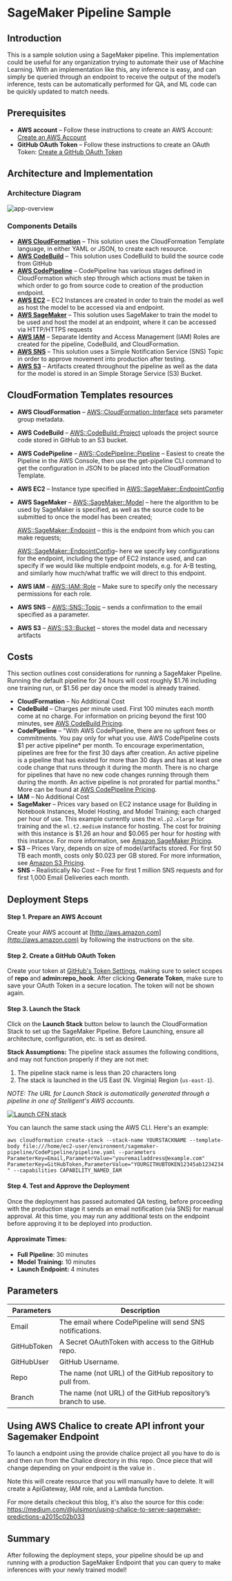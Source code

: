 # SageMaker Pipeline Sample
## Introduction

This is a sample solution using a SageMaker pipeline.  This implementation could be useful for any organization trying to automate their use of Machine Learning.  With an implementation like this, any inference is easy, and can simply be queried through an endpoint to receive the output of the model’s inference, tests can be automatically performed for QA, and ML code can be quickly updated to match needs.


## Prerequisites
- **AWS account** – Follow these instructions to create an AWS Account: [Create an AWS Account](http://docs.aws.amazon.com/AmazonSimpleDB/latest/DeveloperGuide/AboutAWSAccounts.html)
- **GitHub OAuth Token** – Follow these instructions to create an OAuth Token: [Create a GitHub OAuth Token](https://github.com/stelligent/devops-essentials/wiki/Prerequisites#create-an-oauth-token-in-github)


## Architecture and Implementation
###  Architecture Diagram
![app-overview](Docs/sagemaker-pipeline.png)



###  Components Details
  - [**AWS CloudFormation**](https://aws.amazon.com/cloudformation/) – This solution uses the CloudFormation Template language, in either YAML or JSON, to create each resource.
  - [**AWS CodeBuild**](https://aws.amazon.com/codebuild/) – This solution uses CodeBuild to build the source code from GitHub
  - [**AWS CodePipeline**](https://aws.amazon.com/codepipeline/) – CodePipeline has various stages defined in CloudFormation which step through which actions must be taken in which order to go from source code to creation of the production endpoint.
  - [**AWS EC2**](https://aws.amazon.com/ec2/) – EC2 Instances are created in order to train the model as well as host the model to be accessed via and endpoint.  
  - [**AWS SageMaker**](https://aws.amazon.com/sagemaker/) – This solution uses SageMaker to train the model to be used and host the model at an endpoint, where it can be accessed via HTTP/HTTPS requests
  - [**AWS IAM**](https://aws.amazon.com/iam/) – Separate Identity and Access Management (IAM) Roles are created for the pipeline, CodeBuild, and CloudFormation.
  - [**AWS SNS**](https://aws.amazon.com/sns/) – This solution uses a Simple Notification Service (SNS) Topic in order to approve movement into production after testing.
  - [**AWS S3**](https://aws.amazon.com/s3/) – Artifacts created throughout the pipeline as well as the data for the model is stored in an Simple Storage Service (S3) Bucket.


## CloudFormation Templates resources
  - **AWS CloudFormation** – [AWS::CloudFormation::Interface](https://docs.aws.amazon.com/AWSCloudFormation/latest/UserGuide/aws-resource-cloudformation-interface.html) sets parameter group metadata.
  - **AWS CodeBuild** – [AWS::CodeBuild::Project](https://docs.aws.amazon.com/AWSCloudFormation/latest/UserGuide/aws-resource-codebuild-project.html) uploads the project source code stored in GitHub to an S3 bucket.
  - **AWS CodePipeline** – [AWS::CodePipeline::Pipeline](https://docs.aws.amazon.com/AWSCloudFormation/latest/UserGuide/aws-resource-codepipeline-pipeline.html) – Easiest to create the Pipeline in the AWS Console, then use the get-pipeline CLI command to get the configuration in JSON to be placed into the CloudFormation Template.
  - **AWS EC2** – Instance type specified in [AWS::SageMaker::EndpointConfig](https://docs.aws.amazon.com/AWSCloudFormation/latest/UserGuide/aws-resource-sagemaker-endpointconfig.html)
  - **AWS SageMaker** – [AWS::SageMaker::Model](https://docs.aws.amazon.com/AWSCloudFormation/latest/UserGuide/aws-resource-sagemaker-model.html) – here the algorithm to be used by SageMaker is specified, as well as the source code to be submitted to once the model has been created;

    [AWS::SageMaker::Endpoint](https://docs.aws.amazon.com/AWSCloudFormation/latest/UserGuide/aws-resource-sagemaker-endpoint.html) – this is the endpoint from which you can make requests;

    [AWS::SageMaker::EndpointConfig](https://docs.aws.amazon.com/AWSCloudFormation/latest/UserGuide/aws-resource-sagemaker-endpointconfig.html)– here we specify key configurations for the endpoint, including the type of EC2 instance used, and can specify if we would like multiple endpoint models, e.g. for A-B testing, and similarly how much/what traffic we will direct to this endpoint.
  - **AWS IAM** – [AWS::IAM::Role](https://docs.aws.amazon.com/AWSCloudFormation/latest/UserGuide/aws-resource-iam-role.html) – Make sure to specify only the necessary permissions for each role.
  - **AWS SNS** – [AWS::SNS::Topic](https://docs.aws.amazon.com/AWSCloudFormation/latest/UserGuide/aws-properties-sns-topic.html) – sends a confirmation to the email specified as a parameter.
  - **AWS S3** – [AWS::S3::Bucket](https://docs.aws.amazon.com/AWSCloudFormation/latest/UserGuide/aws-properties-s3-bucket.html) – stores the model data and necessary artifacts


## Costs
This section outlines cost considerations for running a SageMaker Pipeline. Running the default pipeline for 24 hours will cost roughly $1.76 including one training run, or $1.56 per day once the model is already trained.
- **CloudFormation** – No Additional Cost
- **CodeBuild** – Charges per minute used. First 100 minutes each month come at no charge. For information on pricing beyond the first 100 minutes, see [AWS CodeBuild Pricing](https://aws.amazon.com/codebuild/pricing/).
- **CodePipeline** – "With AWS CodePipeline, there are no upfront fees or commitments. You pay only for what you use. AWS CodePipeline costs $1 per active pipeline* per month. To encourage experimentation, pipelines are free for the first 30 days after creation. An active pipeline is a pipeline that has existed for more than 30 days and has at least one code change that runs through it during the month. There is no charge for pipelines that have no new code changes running through them during the month. An active pipeline is not prorated for partial months." More can be found at [AWS CodePipeline Pricing](https://aws.amazon.com/codepipeline/pricing/).
- **IAM** – No Additional Cost
- **SageMaker** – Prices vary based on EC2 instance usage for Building in Notebook Instances, Model Hosting, and Model Training; each charged per hour of use. This example currently uses the `ml.p2.xlarge` for training and the `ml.t2.medium` instance for hosting. The cost for *training* with this instance is $1.26 an hour and $0.065 per hour for *hosting* with this instance. For more information, see [Amazon SageMaker Pricing](https://aws.amazon.com/sagemaker/pricing/).
- **S3** – Prices Vary, depends on size of model/artifacts stored. For first 50 TB each month, costs only $0.023 per GB stored. For more information, see [Amazon S3 Pricing](https://aws.amazon.com/s3/pricing/).
- **SNS** – Realistically No Cost – Free for first 1 million SNS requests and for first 1,000 Email Deliveries each month.


## Deployment Steps
####  Step 1. Prepare an AWS Account
Create your AWS account at [http://aws.amazon.com](http://aws.amazon.com) by following the instructions on the site.

####  Step 2. Create a GitHub OAuth Token
Create your token at [GitHub's Token Settings](https://github.com/settings/tokens), making sure to select scopes of **repo** and **admin:repo_hook**.  After clicking **Generate Token**, make sure to save your OAuth Token in a secure location. The token will not be shown again.

####  Step 3. Launch the Stack
Click on the **Launch Stack** button below to launch the CloudFormation Stack to set up the SageMaker Pipeline. Before Launching, ensure all architecture, configuration, etc. is set as desired.

**Stack Assumptions:** The pipeline stack assumes the following conditions, and may not function properly if they are not met:
1. The pipeline stack name is less than 20 characters long
2. The stack is launched in the US East (N. Virginia) Region (`us-east-1`).

*NOTE: The URL for Launch Stack is automatically generated through a pipeline in one of Stelligent's AWS accounts.*

[![Launch CFN stack](https://s3.amazonaws.com/cloudformation-examples/cloudformation-launch-stack.png)](https://console.aws.amazon.com/cloudformation/home?region=us-east-1#cstack=sn~sagemaker-stack|turl~https://s3.amazonaws.com/sagemaker-pipeline-src/CodePipeline/pipeline.yaml)

You can launch the same stack using the AWS CLI. Here's an example:

`aws cloudformation create-stack --stack-name YOURSTACKNAME --template-body file:///home/ec2-user/environment/sagemaker-pipeline/CodePipeline/pipeline.yaml --parameters ParameterKey=Email,ParameterValue="youremailaddress@example.com" ParameterKey=GitHubToken,ParameterValue="YOURGITHUBTOKEN12345ab1234234" --capabilities CAPABILITY_NAMED_IAM`


<!-- [![Launch CFN stack](https://s3.amazonaws.com/stelligent-training-public/public/cloudformation-launch-stack.png)](https://console.aws.amazon.com/cloudformation/home?region=us-east-1#cstack=sn~DromedaryStack|turl~https://s3.amazonaws.com/stelligent-training-public/master/dromedary-master.json) -->

<!-- TODO: Change above to correct URL!!! -->

####  Step 4. Test and Approve the Deployment
Once the deployment has passed automated QA testing, before proceeding with the production stage it sends an email notification (via SNS) for manual approval. At this time, you may run any additional tests on the endpoint before approving it to be deployed into production.

####  Approximate Times:
* **Full Pipeline**: 30 minutes
* **Model Training:** 10 minutes
* **Launch Endpoint:** 4 minutes

## Parameters
<!-- ### sagemaker.yaml
Parameters | Description
---------- | -----------
BucketName | The name of the S3 data bucket to be created/used.
CommitID | The ID of the current commit.
Environment | Current environment we are working in.
ParentStackName | The name of the pipeline stack.
SageMakerRole | The name of the SageMaker role.
Timestamp | Resource timestamp to prevent naming conflicts. -->

<!-- ### pipeline.yaml -->
Parameters | Description
---------- | -----------
Email | The email where CodePipeline will send SNS notifications.
GitHubToken | A Secret OAuthToken with access to the GitHub repo.
GitHubUser | GitHub Username.
Repo | The name (not URL) of the GitHub repository to pull from.
Branch | The name (not URL) of the GitHub repository’s branch to use.

## Using AWS Chalice to create API infront your Sagemaker Endpoint

To launch a endpoint using the provide chalice project all you have to do is <!-- pip install chalice --> and then run <!-- chalice deploy --> from the Chalice directory in this repo. Once piece that will change depending on your endpoint is the <!-- endpoint_name --> value in <!-- .chalice/config.json -->.

Note this will create resource that you will manually have to delete. It will create a ApiGateway, IAM role, and a Lambda function. 

For more details checkout this blog, it's also the source for this code: https://medium.com/@julsimon/using-chalice-to-serve-sagemaker-predictions-a2015c02b033

## Summary
After following the deployment steps, your pipeline should be up and running with a production SageMaker Endpoint that you can query to make inferences with your newly trained model!

<!-- ## Additional Resources
------------ -->

